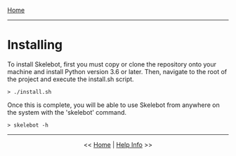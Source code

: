 [Home](index.md)

---

# Installing

To install Skelebot, first you must copy or clone the repository onto your machine and install Python version 3.6 or later. Then, navigate
to the root of the project and execute the install.sh script.

```
> ./install.sh
```

Once this is complete, you will be able to use Skelebot from anywhere on the system with the 'skelebot' command.

```
> skelebot -h
```

---

<center><< <a href="index.md">Home</a>  |  <a href="help-info.md">Help Info</a> >></center>
